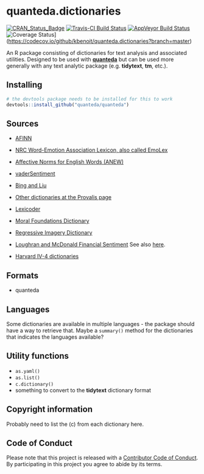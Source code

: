 quanteda.dictionaries
================

[![CRAN\_Status\_Badge](http://www.r-pkg.org/badges/version/quanteda.dictionaries)](https://cran.r-project.org/package=quanteda.dictionaries)
[![Travis-CI Build
Status](https://travis-ci.org/kbenoit/quanteda.dictionaries.svg?branch=master)](https://travis-ci.org/kbenoit/quanteda.dictionaries)
[![AppVeyor Build
Status](https://ci.appveyor.com/api/projects/status/github/kbenoit/quanteda.dictionaries?branch=master&svg=true)](https://ci.appveyor.com/project/kbenoit/quanteda.dictionaries)
![Coverage
Status](https://img.shields.io/codecov/c/github/kbenoit/quanteda.dictionaries/master.svg)\](<https://codecov.io/github/kbenoit/quanteda.dictionaries?branch=master>)

An R package consisting of dictionaries for text analysis and associated
utilities. Designed to be used with [**quanteda**](http://quanteda.io)
but can be used more generally with any text analytic package (e.g.
**tidytext**, **tm**, etc.).

## Installing

``` r
# the devtools package needs to be installed for this to work
devtools::install_github("quanteda/quanteda") 
```

## Sources

  - [AFINN](http://www2.imm.dtu.dk/pubdb/views/publication_details.php?id=6010)

  - [NRC Word-Emotion Association Lexicon, also called
    EmoLex](http://saifmohammad.com/WebPages/lexicons.html)

  - [Affective Norms for English Words
    (ANEW)](http://csea.phhp.ufl.edu/media/anewmessage.html)

  - [vaderSentiment](https://github.com/cjhutto/vaderSentiment)

  - [Bing and
    Liu](https://www.cs.uic.edu/~liub/FBS/sentiment-analysis.html)

  - [Other dictionaries at the Provalis
    page](https://provalisresearch.com/products/content-analysis-software/wordstat-dictionary/)

  - [Lexicoder](http://www.lexicoder.com)

  - [Moral Foundations
    Dictionary](http://www.moralfoundations.org/othermaterials)

  - [Regressive Imagery
    Dictionary](http://www.kovcomp.co.uk/wordstat/RID.html)

  - [Loughran and McDonald Financial
    Sentiment](http://www3.nd.edu/~mcdonald/Word_Lists.html) See also
    [here](http://sraf.nd.edu/textual-analysis/resources/).

  - [Harvard IV-4
    dictionaries](http://www.wjh.harvard.edu/~inquirer/homecat.htm)

## Formats

  - quanteda

## Languages

Some dictionaries are available in multiple languages - the package
should have a way to retrieve that. Maybe a `summary()` method for the
dictionaries that indicates the languages available?

## Utility functions

  - `as.yaml()`  
  - `as.list()`  
  - `c.dictionary()`
  - something to convert to the **tidytext** dictionary format

## Copyright information

Probably need to list the (c) from each dictionary here.

## Code of Conduct

Please note that this project is released with a [Contributor Code of
Conduct](CONDUCT.md). By participating in this project you agree to
abide by its terms.
